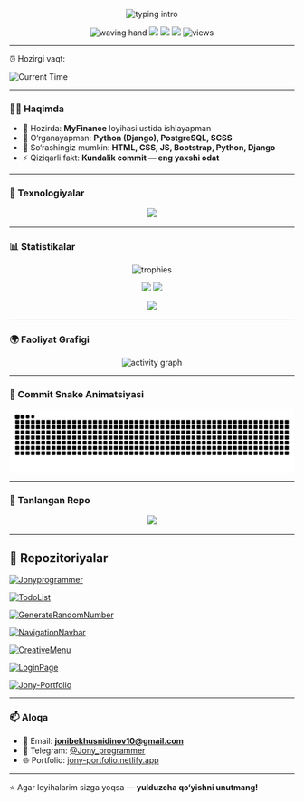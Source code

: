 <!-- Profil README - Jonyprogrammer -->

<p align="center">
  <img src="https://readme-typing-svg.herokuapp.com?font=Fira+Code&weight=700&size=28&duration=3000&pause=900&color=39FF14&center=true&vCenter=true&width=800&lines=Salom%2C+men+Jonibek+Khusnidinov!;Xush+kelibsiz!" alt="typing intro"/>
</p>

<p align="center">
  <img src="https://media.giphy.com/media/hvRJCLFzcasrR4ia7z/giphy.gif" width="36" height="36" alt="waving hand"/>
  <a href="mailto:jonibekhusnidinov10@gmail.com"><img src="https://img.shields.io/badge/Email-D14836?style=for-the-badge&logo=gmail&logoColor=white"/></a>
  <a href="https://t.me/Jony_programmer"><img src="https://img.shields.io/badge/Telegram-2CA5E0?style=for-the-badge&logo=telegram&logoColor=white"/></a>
  <a href="https://jony-portfolio.netlify.app/portfolio/index.html"><img src="https://img.shields.io/badge/Portfolio-000000?style=for-the-badge&logo=vercel&logoColor=white"/></a>
  <img src="https://komarev.com/ghpvc/?username=Jonyprogrammer&style=for-the-badge&color=yellow" alt="views"/>
</p>

---

⏰ Hozirgi vaqt:  
<!--TIME_SECTION_START-->
![Current Time](https://img.shields.io/badge/time-02:17:35%20GMT%2B5-brightgreen?style=for-the-badge&logo=clock&cacheSeconds=1759007855)
<!--TIME_SECTION_END-->


---

### 👨‍💻 Haqimda
- 🔭 Hozirda: **MyFinance** loyihasi ustida ishlayapman  
- 🌱 O‘rganayapman: **Python (Django), PostgreSQL, SCSS**  
- 💬 So‘rashingiz mumkin: **HTML, CSS, JS, Bootstrap, Python, Django**  
- ⚡ Qiziqarli fakt: **Kundalik commit — eng yaxshi odat**  

---

### 🚀 Texnologiyalar
<p align="center">
  <img src="https://skillicons.dev/icons?i=html,css,js,bootstrap,scss,python,django,postgres,linux,figma" />
</p>

---

### 📊 Statistikalar
<p align="center">
  <img src="https://github-profile-trophy.vercel.app/?username=Jonyprogrammer&theme=radical&no-frame=true&row=1&column=6" alt="trophies"/>
</p>
<p align="center">
  <img src="https://github-readme-stats.vercel.app/api?username=Jonyprogrammer&show_icons=true&rank_icon=github&theme=tokyonight" height="170"/>
  <img src="https://github-readme-stats.vercel.app/api/top-langs/?username=Jonyprogrammer&layout=compact&theme=tokyonight" height="170"/>
</p>
<p align="center">
  <img src="https://streak-stats.demolab.com?user=Jonyprogrammer&theme=tokyonight&hide_border=false" height="170"/>
</p>

---

### 🌍 Faoliyat Grafigi
<p align="center">
  <img src="https://github-readme-activity-graph.vercel.app/graph?username=Jonyprogrammer&radius=12&area=true&hide_border=false&theme=react-dark" alt="activity graph" />
</p>

---

### 🐍 Commit Snake Animatsiyasi
<p align="center">
  <picture>
    <source media="(prefers-color-scheme: dark)" srcset="https://raw.githubusercontent.com/Jonyprogrammer/Jonyprogrammer/output/github-contribution-grid-snake-dark.svg" />
    <img alt="snake" src="https://raw.githubusercontent.com/Jonyprogrammer/Jonyprogrammer/output/github-contribution-grid-snake.svg" />
  </picture>
</p>

---

### 📌 Tanlangan Repo
<p align="center">
  <a href="https://github.com/Jonyprogrammer/Jony-Portfolio">
    <img src="https://github-readme-stats.vercel.app/api/pin/?username=Jonyprogrammer&repo=Jony-Portfolio&theme=tokyonight" />
  </a>
</p>

---

## 📂 Repozitoriyalar
<!-- REPO-LIST:START -->
[![Jonyprogrammer](https://github-readme-stats.vercel.app/api/pin/?username=Jonyprogrammer&repo=Jonyprogrammer&theme=radical)](https://github.com/Jonyprogrammer/Jonyprogrammer)

[![TodoList](https://github-readme-stats.vercel.app/api/pin/?username=Jonyprogrammer&repo=TodoList&theme=radical)](https://github.com/Jonyprogrammer/TodoList)

[![GenerateRandomNumber](https://github-readme-stats.vercel.app/api/pin/?username=Jonyprogrammer&repo=GenerateRandomNumber&theme=radical)](https://github.com/Jonyprogrammer/GenerateRandomNumber)

[![NavigationNavbar](https://github-readme-stats.vercel.app/api/pin/?username=Jonyprogrammer&repo=NavigationNavbar&theme=radical)](https://github.com/Jonyprogrammer/NavigationNavbar)

[![CreativeMenu](https://github-readme-stats.vercel.app/api/pin/?username=Jonyprogrammer&repo=CreativeMenu&theme=radical)](https://github.com/Jonyprogrammer/CreativeMenu)

[![LoginPage](https://github-readme-stats.vercel.app/api/pin/?username=Jonyprogrammer&repo=LoginPage&theme=radical)](https://github.com/Jonyprogrammer/LoginPage)

[![Jony-Portfolio](https://github-readme-stats.vercel.app/api/pin/?username=Jonyprogrammer&repo=Jony-Portfolio&theme=radical)](https://github.com/Jonyprogrammer/Jony-Portfolio)
<!-- REPO-LIST:END -->

---

### 📫 Aloqa
- 📧 Email: **jonibekhusnidinov10@gmail.com**  
- 💬 Telegram: [@Jony_programmer](https://t.me/Jony_programmer)  
- 🌐 Portfolio: [jony-portfolio.netlify.app](https://jony-portfolio.netlify.app/portfolio/index.html)  



---

⭐️ Agar loyihalarim sizga yoqsa — **yulduzcha qo‘yishni unutmang!**
